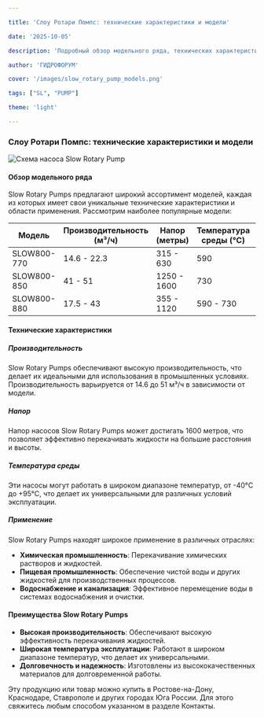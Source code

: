 ```yaml
---

title: 'Слоу Ротари Помпс: технические характеристики и модели'

date: '2025-10-05'

description: 'Подробный обзор модельного ряда, технических характеристик и применения насосов Slow Rotary Pumps в различных отраслях.'

author: 'ГИДРОФОРУМ'

cover: '/images/slow_rotary_pump_models.png'

tags: ["SL", "PUMP"]

theme: 'light'

---
```


### Слоу Ротари Помпс: технические характеристики и модели

![Схема насоса Slow Rotary Pump](/images/slow_rotary_pump_models.png)

#### Обзор модельного ряда

Slow Rotary Pumps предлагают широкий ассортимент моделей, каждая из которых имеет свои уникальные технические характеристики и области применения. Рассмотрим наиболее популярные модели:

| Модель       | Производительность (м³/ч) | Напор (метры)  | Температура среды (°C) | Применение                          |
|--------------|---------------------------|----------------|-----------------------|-------------------------------------|
| SLOW800-770  | 14.6 - 22.3               | 315 - 630       | 590                   | Химическая промышленность            |
| SLOW800-850  | 41 - 51                    | 1250 - 1600     | 730                   | Пищевая промышленность              |
| SLOW800-880  | 17.5 - 43                  | 355 - 1120      | 590 - 730             | Водоснабжение и канализация         |

#### Технические характеристики

##### Производительность
Slow Rotary Pumps обеспечивают высокую производительность, что делает их идеальными для использования в промышленных условиях. Производительность варьируется от 14.6 до 51 м³/ч в зависимости от модели.

##### Напор
Напор насосов Slow Rotary Pumps может достигать 1600 метров, что позволяет эффективно перекачивать жидкости на большие расстояния и высоты.

##### Температура среды
Эти насосы могут работать в широком диапазоне температур, от -40°C до +95°C, что делает их универсальными для различных условий эксплуатации.

##### Применение

Slow Rotary Pumps находят широкое применение в различных отраслях:

- **Химическая промышленность**: Перекачивание химических растворов и жидкостей.
- **Пищевая промышленность**: Обеспечение чистой воды и других жидкостей для производственных процессов.
- **Водоснабжение и канализация**: Эффективное перемещение воды в системах водоснабжения и очистки.

#### Преимущества Slow Rotary Pumps

- **Высокая производительность**: Обеспечивают высокую эффективность перекачивания жидкостей.
- **Широкая температура эксплуатации**: Работают в широком диапазоне температур, что делает их универсальными.
- **Долговечность и надежность**: Изготовлены из высококачественных материалов для долговременной работы.

Эту продукцию или товар можно купить в Ростове-на-Дону, Краснодаре, Ставрополе и других городах Юга России. Для этого свяжитесь любым способом указанном в разделе Контакты.